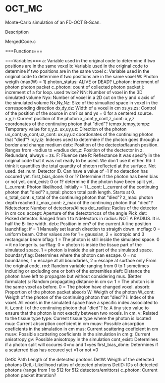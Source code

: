 # OCT_MC
Monte-Carlo simulation of an FD-OCT B-Scan.

Description



MergedCode.c

===Functions===


===Variables===
a: Variable used in the original code to determine if two positions are in the same voxel
b: Variable used in the original code to determine if two positions are in the same voxel
c: Variable used in the original code to determine if two positions are in the same voxel
W: Photon weigth (max(W) = 1)
photon_status: ALIVE or DEAD?
i_photon: increment of photon photon packet
c_photon: count of collected photon packet
j: increment of a for loop. used twice?
NN: Number of voxel in the 3D simulated volume
Nyx: Number of voxel in a 2D cut on the y and x axis of the simulated volume
Nx,Ny,Nz: Size of the simualted space in voxel in the corresponding direction
dx,dy,dz: Width of a voxel in cm
xs,ys,zs: Control of the position of the source in cm? xs and ys = 0 for a centered source.
x,y,z: Current position of the photon
x_cont,y_cont,z_cont: x,y,z coordonates of the continuing photon that "died"?
tempx,tempy,tempz: Temporary value for x,y,z.
ux,uy,uz: Direction of the photon
ux_cont,uy_cont,uz_cont: ux,uy,uz coordonates of the continuing photon that "died"?
ix,iy,iz: Indexes used to determine if the photon goes through a border and change medium
detx: Position of the dectector/launch position. Ranges from -radius to +radius
det_z: Position of the dectector in z. Redundant, always = zs.
F: Fluence rate
R: Reflectance It was specify in the original code that it was not ready to be used. We don't use it either.
Rd: I think it quantifies the total quantity of photon reflected at the surface. Not used.
det_num: Detector ID. Can have a value of -1 if no detection has occured yet.
first_bias_done: 0 or 1? Determine if the photon has been bias or not yet.
cont_exist: 0 or 1? determine if the photon have been split yet.
L_current: Photon likelihood. Initially = 1
L_cont: L_current of the continuing photon that "died"?
s_total: photon total path length. Starts at 0.
s_total_cont: s_total of the continuing photon that "died"?
z_max: photon depth reached
z_max_cont: z_max of the continuing photon that "died"?
Ndetectors: Number of detectors/Alines
det_radius: Radius of the detector in cm
cos_accept: Aperture of the detector/cos of the angle
Pick_det: Picked detector. Ranged from 1 to Ndetectors in 
radius: NOT A RADIUS. It is half the B-line width.
detx: Position in cm? of the current A-line position
launchflag: if = 1 Manually set launch direction to straigth down.
mcflag: 0 = uniform beam. Other values are for 1 = gaussian, 2 = isotropic and 3 rectangular beam
bflag: 1 = The photon is still inside the simulated space. 0 = it no longer is.
surfflag: 0 = photon is inside the tissue part of the simulated space. 1 = photon is inside the air part of the simulated space.
boundaryflag: Determines where the photon can escape. 0 = no boundaries, 1 = escape at all boundaries, 2 = escape at surface only From the original code.
rnd: Random variable ranging from 0 to 1 sometimes including or excluding one or both of the extremities
sleft: Distance the photon have left to propagate but without considering mus. (Better formulate)
s: Random propagating distance in cm
sv: 1 = The photon is in the same voxel as before. 0 = The photon have changed voxel.
absorb: Proportion of the photon packet absorb
W: Weigth of the photon
W_cont: Weigth of the photon of the continuing photon that "died"?
i: Index of the voxel. All voxels in the simulated space have a specific index associated to it.
i_cont: i of the continuing photon that "died"?
ls: A tiny step value to ensure that the photon is not exactly between two voxels. In cm.
v: Related to the tissue type
type: Current tissue type where the photon is located
mua: Current absorption coeficient in cm
muav: Possible absorption coeficients in the simulation in cm
mus: Current scattering coeficient in cm
musv: Possible scattering coeficients in the simulation in cm
g: Current anisotropy
gv: Possible anisotropy in the simulation
cont_exist: Determines if a photon split will occures 0=no and 1=yes
first_bias_done: Determines if a scaterred bias has occured yet =1 or not =0


DetS: Path Length of the detected photons
DetW: Weigth of the detected photons
DetL: Likelihood ratios of detected photons
DetID: IDs of detected photons (range from 1 to 512 for 512 detectors/emittors)
c_photon: Current photon packet itteration?




